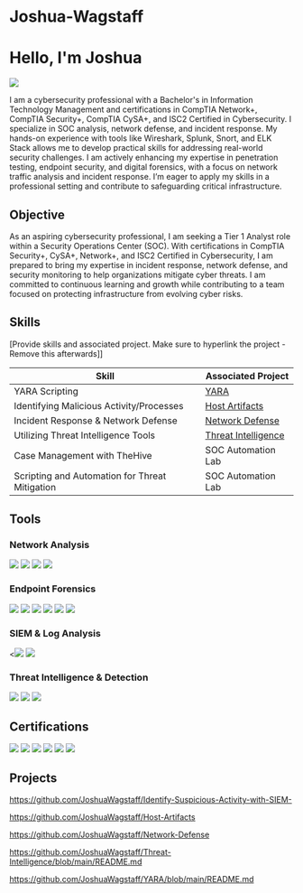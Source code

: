 # Joshua-Wagstaff
# Hello, I'm Joshua
<a href="https://www.linkedin.com/in/jjcwagstaff/"><img src="https://img.shields.io/badge/-LinkedIn-0072b1?&style=for-the-badge&logo=linkedin&logoColor=white" /></a>

I am a cybersecurity professional with a Bachelor's in Information Technology Management and certifications in CompTIA Network+, CompTIA Security+, CompTIA CySA+, and ISC2 Certified in Cybersecurity. I specialize in SOC analysis, network defense, and incident response. My hands-on experience with tools like Wireshark, Splunk, Snort, and ELK Stack allows me to develop practical skills for addressing real-world security challenges. I am actively enhancing my expertise in penetration testing, endpoint security, and digital forensics, with a focus on network traffic analysis and incident response. I’m eager to apply my skills in a professional setting and contribute to safeguarding critical infrastructure.

## Objective

As an aspiring cybersecurity professional, I am seeking a Tier 1 Analyst role within a Security Operations Center (SOC). With certifications in CompTIA Security+, CySA+, Network+, and ISC2 Certified in Cybersecurity, I am prepared to bring my expertise in incident response, network defense, and security monitoring to help organizations mitigate cyber threats. I am committed to continuous learning and growth while contributing to a team focused on protecting infrastructure from evolving cyber risks.

## Skills
[Provide skills and associated project. Make sure to hyperlink the project - Remove this afterwards]]

| Skill                                         | Associated Project         |
|-----------------------------------------------|----------------------------|
| YARA Scripting                                | <a href="https://github.com/JoshuaWagstaff/YARA/blob/main/README.md">YARA</a>|
| Identifying Malicious Activity/Processes | <a href="https://github.com/JoshuaWagstaff/Host-Artifacts">Host Artifacts</a>|
| Incident Response & Network Defense           |  <a href="https://github.com/JoshuaWagstaff/Network-Defense">Network Defense</a>|
| Utilizing Threat Intelligence Tools           | <a href="https://github.com/JoshuaWagstaff/Threat-Intelligence/blob/main/README.md">Threat Intelligence</a>|
| Case Management with TheHive                  | SOC Automation Lab|
| Scripting and Automation for Threat Mitigation | SOC Automation Lab|

## Tools

### Network Analysis
<div>
    <img src="https://img.shields.io/badge/-Wireshark-1E90FF?&style=for-the-badge&logoColor=white" />
<img src="https://img.shields.io/badge/-Zeek-4682B4?&style=for-the-badge&logoColor=white" />
<img src="https://img.shields.io/badge/-Snort-B22222?&style=for-the-badge&logoColor=white" />
<img src="https://img.shields.io/badge/-NetworkMiner-DC143C?&style=for-the-badge&logoColor=white" />
</div>

### Endpoint Forensics
<div>
<img src="https://img.shields.io/badge/-Sysinternals-2E8B57?&style=for-the-badge&logoColor=white" />
<img src="https://img.shields.io/badge/-Sysmon-3CB371?&style=for-the-badge&logoColor=white" />
<img src="https://img.shields.io/badge/-Autopsy-556B2F?&style=for-the-badge&logoColor=white" />
<img src="https://img.shields.io/badge/-Redline-6B8E23?&style=for-the-badge&logoColor=white" />
<img src="https://img.shields.io/badge/-KAPE-228B22?&style=for-the-badge&logoColor=white" />
<img src="https://img.shields.io/badge/-Volatility-2F4F4F?&style=for-the-badge&logoColor=white" />
</div>

### SIEM & Log Analysis
<div>
    <<img src="https://img.shields.io/badge/-Splunk-DAA520?&style=for-the-badge&logoColor=white" />
<img src="https://img.shields.io/badge/-ELK%20Stack-FFD700?&style=for-the-badge&logoColor=black" />
</div>
        
### Threat Intelligence & Detection
<div>
<img src="https://img.shields.io/badge/-OpenCTI-800080?&style=for-the-badge&logoColor=white" />
<img src="https://img.shields.io/badge/-MISP-9932CC?&style=for-the-badge&logoColor=white" />
<img src="https://img.shields.io/badge/-YARA-BA55D3?&style=for-the-badge&logoColor=white" />
</div>

## Certifications
<div>
<img src="https://img.shields.io/badge/-Security%2B-FF0000?&style=for-the-badge&logo=CompTIA&logoColor=white" />
<img src="https://img.shields.io/badge/-Network%2B-007ACC?&style=for-the-badge&logo=CompTIA&logoColor=white" />
<img src="https://img.shields.io/badge/-CompTIA%20CySA%2B-800080?&style=for-the-badge&logo=CompTIA&logoColor=white" />
<img src="https://img.shields.io/badge/-ISC2%20Certified%20in%20Cybersecurity-006400?&style=for-the-badge&logoColor=white" />
<img src="https://img.shields.io/badge/-CompTIA%20PenTest%2B%20%28Scheduled%29-8B0000?&style=for-the-badge&logo=CompTIA&logoColor=white" />
<img src="https://img.shields.io/badge/-Information%20Technology%20Management%20(WGU)-002E5D?&style=for-the-badge&logoColor=white" />

</div>

## Projects
https://github.com/JoshuaWagstaff/Identify-Suspicious-Activity-with-SIEM-

https://github.com/JoshuaWagstaff/Host-Artifacts

https://github.com/JoshuaWagstaff/Network-Defense

https://github.com/JoshuaWagstaff/Threat-Intelligence/blob/main/README.md

https://github.com/JoshuaWagstaff/YARA/blob/main/README.md


